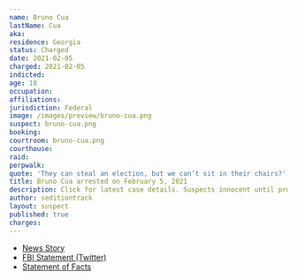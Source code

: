```yaml
---
name: Bruno Cua
lastName: Cua
aka:
residence: Georgia
status: Charged
date: 2021-02-05
charged: 2021-02-05
indicted:
age: 18
occupation:
affiliations:
jurisdiction: Federal
image: /images/preview/bruno-cua.png
suspect: bruno-cua.png
booking:
courtroom: bruno-cua.png
courthouse:
raid:
perpwalk:
quote: 'They can steal an election, but we can’t sit in their chairs?'
title: Bruno Cua arrested on February 5, 2021
description: Click for latest case details. Suspects innocent until proven guilty.
author: seditiontrack
layout: suspect
published: true
charges:
---
```


- [News Story](https://www.ajc.com/news/metro-atlanta-teen-charged-in-us-capitol-attack/U7EPRZANXVBFPB7KRW7EQ3VRIE/)
- [FBI Statement (Twitter)](https://twitter.com/FBIAtlanta/status/1358082973623533571?s=20)
- [Statement of Facts](https://assets.documentcloud.org/documents/20475133/bruno_cua.pdf)
